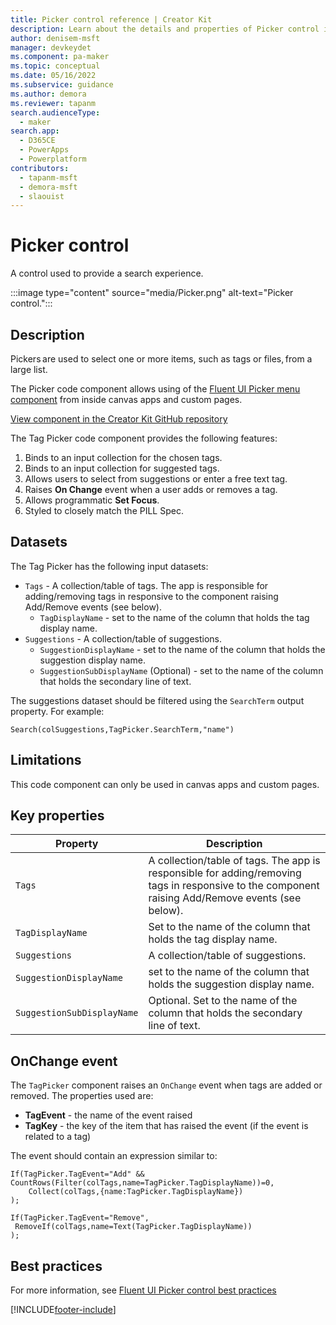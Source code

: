 ```yaml
---
title: Picker control reference | Creator Kit
description: Learn about the details and properties of Picker control in the Creator Kit.
author: denisem-msft
manager: devkeydet
ms.component: pa-maker
ms.topic: conceptual
ms.date: 05/16/2022
ms.subservice: guidance
ms.author: demora
ms.reviewer: tapanm
search.audienceType: 
  - maker
search.app: 
  - D365CE
  - PowerApps
  - Powerplatform
contributors:
  - tapanm-msft
  - demora-msft
  - slaouist
---
```


# Picker control

A control used to provide a search experience.

:::image type="content" source="media/Picker.png" alt-text="Picker control.":::

## Description

Pickers are used to select one or more items, such as tags or files, from a large list.

The Picker code component allows using of the [Fluent UI Picker menu component](https://developer.microsoft.com/fluentui#/controls/web/Pickers) from inside canvas apps and custom pages.

[View component in the Creator Kit GitHub repository](https://github.com/microsoft/powercat-creator-kit/tree/main/CreatorKitCore/SolutionPackage/Controls/cat_PowerCAT.Picker)

The Tag Picker code component provides the following features:

1. Binds to an input collection for the chosen tags.
1. Binds to an input collection for suggested tags.
1. Allows users to select from suggestions or enter a free text tag.
1. Raises **On Change** event when a user adds or removes a tag.
1. Allows programmatic **Set Focus**.
1. Styled to closely match the PILL Spec.

## Datasets

The Tag Picker has the following input datasets:

- `Tags` - A collection/table of tags. The app is responsible for adding/removing tags in responsive to the component raising Add/Remove events (see below).
  - `TagDisplayName` - set to the name of the column that holds the tag display name.
- `Suggestions` - A collection/table of suggestions.
  - `SuggestionDisplayName` - set to the name of the column that holds the suggestion display name.
  - `SuggestionSubDisplayName` (Optional) - set to the name of the column that holds the secondary line of text.

The suggestions dataset should be filtered using the `SearchTerm` output property. For example:

```powerapps-dot
Search(colSuggestions,TagPicker.SearchTerm,"name")
```

## Limitations

This code component can only be used in canvas apps and custom pages.

## Key properties

| Property | Description |
| -------- | ----------- |
| `Tags` | A collection/table of tags. The app is responsible for adding/removing tags in responsive to the component raising Add/Remove events (see below). |
| `TagDisplayName` | Set to the name of the column that holds the tag display name. |
| `Suggestions` | A collection/table of suggestions. |
| `SuggestionDisplayName` | set to the name of the column that holds the suggestion display name. |
| `SuggestionSubDisplayName`| Optional. Set to the name of the column that holds the secondary line of text.

## OnChange event

The `TagPicker` component raises an `OnChange` event when tags are added or removed. The properties used are:

- **TagEvent** - the name of the event raised
- **TagKey** - the key of the item that has raised the event (if the event is related to a tag)

The event should contain an expression similar to:

```powerapps-dot
If(TagPicker.TagEvent="Add" && CountRows(Filter(colTags,name=TagPicker.TagDisplayName))=0,
    Collect(colTags,{name:TagPicker.TagDisplayName})
);

If(TagPicker.TagEvent="Remove",
 RemoveIf(colTags,name=Text(TagPicker.TagDisplayName))
);
```

## Best practices

For more information, see [Fluent UI Picker control best practices](https://developer.microsoft.com/fluentui#/controls/web/Picker)

[!INCLUDE[footer-include](../../includes/footer-banner.md)]